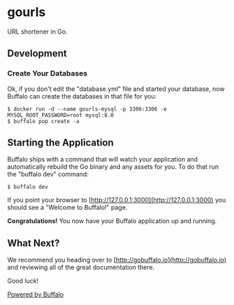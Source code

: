 # gourls

URL shortener in Go.

## Development

### Create Your Databases

Ok, if you don't edit the "database.yml" file and started your database, now Buffalo can create the databases in that file for you:

    $ docker run -d --name gourls-mysql -p 3306:3306 -e MYSQL_ROOT_PASSWORD=root mysql:8.0
	$ buffalo pop create -a

## Starting the Application

Buffalo ships with a command that will watch your application and automatically rebuild the Go binary and any assets for you. To do that run the "buffalo dev" command:

	$ buffalo dev

If you point your browser to [http://127.0.0.1:3000](http://127.0.0.1:3000) you should see a "Welcome to Buffalo!" page.

**Congratulations!** You now have your Buffalo application up and running.

## What Next?

We recommend you heading over to [http://gobuffalo.io](http://gobuffalo.io) and reviewing all of the great documentation there.

Good luck!

[Powered by Buffalo](http://gobuffalo.io)

